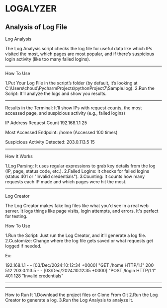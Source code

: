 # LOGALYZER
Analysis of Log File
-------------------------------------
Log Analysis

The Log Analysis script checks the log file for useful data like which IPs visited the most, which pages are most popular, and if there’s suspicious login activity (like too many failed logins).

-------------------------------------
How To Use

1.Put Your Log File in the script’s folder (by default, it’s looking at C:\Users\choud\PycharmProjects\pythonProject7\Sample.log).
2.Run the Script: It’ll analyze the logs and show you results.

-------------------------------------
Results in the Terminal:
It’ll show IPs with request counts, the most accessed page, and suspicious activity (e.g., failed logins)

IP Address           Request Count
192.168.1.1         25


Most Accessed Endpoint:
/home (Accessed 100 times)

Suspicious Activity Detected:
203.0.113.5         15

-------------------------------------
How It Works

1.Log Parsing: It uses regular expressions to grab key details from the log (IP, page, status code, etc.).
2.Failed Logins: It checks for failed logins (status 401 or "Invalid credentials").
3.Counting: It counts how many requests each IP made and which pages were hit the most.

---------------------------------------------------------------------------------------------------------------
Log Creator

The Log Creator makes fake log files like what you'd see in a real web server. It logs things like page visits, login attempts, and errors. It's perfect for testing.

How To Use

1.Run the Script: Just run the Log Creator, and it’ll generate a log file.
2.Customize: Change where the log file gets saved or what requests get logged if needed.

Ex: 

192.168.1.1 - - [03/Dec/2024:10:12:34 +0000] "GET /home HTTP/1.1" 200 512
203.0.113.5 - - [03/Dec/2024:10:12:35 +0000] "POST /login HTTP/1.1" 401 128 "Invalid credentials"

---------------------------------------------------------------------------------------------------------------
---------------------------------------------------------------------------------------------------------------

How to Run It
1.Download the project files or Clone From Git
2.Run the Log Creator to generate a log.
3.Run the Log Analysis to analyze it.

